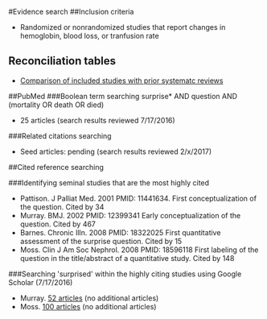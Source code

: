 #Evidence search
##Inclusion criteria
* Randomized or nonrandomized studies that report changes in hemoglobin, blood loss, or tranfusion rate

## Reconciliation tables
* [Comparison of included studies with prior systematc reviews](../../tree/master/reconciliation-tables/)

##PubMed
###Boolean term searching
surprise\* AND question AND (mortality OR death OR died)
* 25 articles (search results reviewed 7/17/2016)

###Related citations searching
* Seed articles: pending (search results reviewed 2/x/2017)

##Cited reference searching

###Identifying seminal studies that are the most highly cited
- Pattison. J Palliat Med. 2001 PMID: 11441634. First conceptualization of the question. Cited by 34
- Murray. BMJ. 2002 PMID: 12399341  Early conceptualization of the question. Cited by 467
- Barnes. Chronic Illn. 2008 PMID: 18322025 First quantitative assessment of the surprise question.  Cited by 15
- Moss. Clin J Am Soc Nephrol. 2008 PMID: 18596118 First labeling of the question in the title/abstract of a quantitative study. Cited by 148

###Searching 'surprised' within the highly citing studies using Google Scholar (7/17/2016)
- Murray. [52 articles](https://scholar.google.com/scholar?q=surprised&btnG=&hl=en&as_sdt=2005&sciodt=0%2C5&cites=13471818729840465845&scipsc=1) (no additional articles)
- Moss.  [100 articles](https://scholar.google.com/scholar?q=surprised&btnG=&hl=en&as_sdt=2005&sciodt=0%2C5&cites=14324371999406552138&scipsc=1) (no additional articles)
